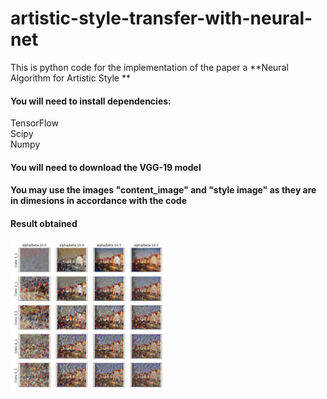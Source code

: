 # artistic-style-transfer-with-neural-net
This is python code for the implementation of the paper a **Neural Algorithm for Artistic Style **

#### You will need to install dependencies:

TensorFlow   
Scipy   
Numpy   
#### You will need to download the VGG-19 model

#### You may use the images "content_image" and "style image" as they are in dimesions in accordance with the code

#### Result obtained

 <img src="https://github.com/sharmasapna/artistic-style-transfer-with-neural-net/blob/main/images/Figure3%20obtained%20for%20NAAS%20paper.png" width="250">
